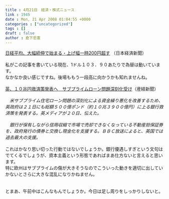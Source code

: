 ```yaml
---
title : 4月21日　経済・株式ニュース
link : 1945
date : Mon, 21 Apr 2008 01:04:55 +0000
categories : ["uncategorized"]
tags : []
draft : false
author : 倉下忠憲
---
```


<A HREF="http://www.nikkei.co.jp/news/main/20080421AT3L2101D21042008.html" TARGET="_blank">日経平均、大幅続伸で始まる・上げ幅一時200円超す</A> （日本経済新聞）<BR><BR>私がこの記事を書いている現在、1ドル１０３．９０あたりで為替は動いています。<BR>なかなか良い感じですね。後場ももう一段高に向かうかも知れませんね。<BR><BR><A HREF="http://sankei.jp.msn.com/economy/finance/080421/fnc0804210949006-n1.htm" TARGET="_blank">英、１０兆円救済策発表へ　サブプライムローン問題深刻化受け</A>（産経新聞）<BR><BR><I>　米サブプライム住宅ローン問題の深刻化による資金繰り悪化を改善するため、英政府は２１日にも総額５００億ポンド（約１０兆３９００億円）に上る銀行救済策を発表する。英メディアが２０日、伝えた。<BR><BR>　銀行が保有しながら信用収縮で市場で売却できなくなっている不動産担保証券を、政府発行の債券と交換し現金化を支援する。ＢＢＣ放送によると、英国では過去最大の支援。</I><BR><BR>これはかなり思い切った行動ではないでしょうか。銀行優遇しすぎという文句はでてくるでしょうが、資本主義という形態であればまあ仕方ないと言えると思います。<BR>特に欧州はサブプライムの傷が大きそうなのでこういった動きを適切に出していかないとさらに大きな混乱になりかねません。<BR><BR><BR>とまあ、午前中はこんなもんでしょうか。今日は足し周りをしっかりしないと。<BR><BR><br><br>
